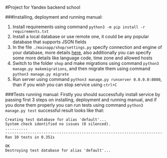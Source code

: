 #Project for Yandex backend school

###Installing, deployment and running manual:
1. Install requirements using command `python3 -m pip install -r requirements.txt`
2. Install a local database or use remote one, it could be any popular database that supports JSON fields
3. In the file `./mainapp/shop/settings.py` specify connection and engine of your database, more details [here](https://docs.djangoproject.com/en/3.1/ref/settings/#databases), also additionally you can specify some more details like language code, time zone and allowed hosts
4. Switch to the folder `shop` and make migrations using command `python3 manage.py makemigrations`, and then migrate them using command `python3 manage.py migrate`
5. Run server using command `python3 manage.py runserver 0.0.0.0:8080`, than if you wish you can stop service using `ctrl+C` 

###Tests running manual:
Firstly you should successfully install service by passing first 3 steps on installing, deployment and running manual, and if you done them properly you can run tests using command `python3 manage.py test` successful result looks like that: 
```commandline
Creating test database for alias 'default'...
System check identified no issues (0 silenced).
..........
----------------------------------------------------------------------
Ran 10 tests in 0.351s

OK
Destroying test database for alias 'default'...
```




